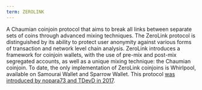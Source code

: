 ```yaml
---
term: ZEROLINK
---
```


A Chaumian coinjoin protocol that aims to break all links between separate sets of coins through advanced mixing techniques. The ZeroLink protocol is distinguished by its ability to protect user anonymity against various forms of transaction and network level chain analysis. ZeroLink introduces a framework for coinjoin wallets, with the use of pre-mix and post-mix segregated accounts, as well as a unique mixing technique: the Chaumian coinjoin. To date, the only implementation of ZeroLink coinjoins is Whirlpool, available on Samourai Wallet and Sparrow Wallet. This protocol [was introduced by nopara73 and TDevD in 2017](https://github.com/nopara73/ZeroLink/blob/master/README.md).


